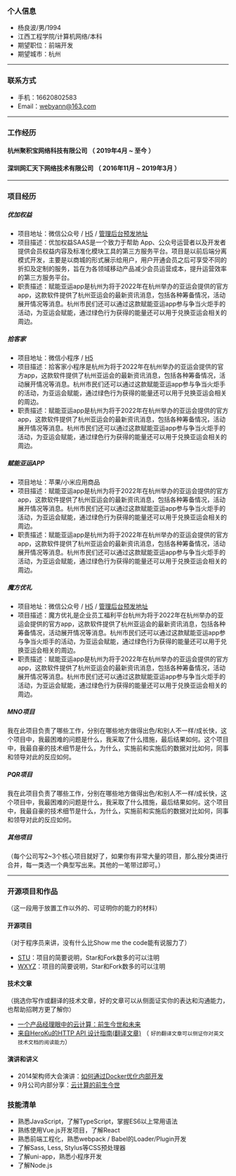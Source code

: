 ### 个人信息

 - 杨良波/男/1994
 - 江西工程学院/计算机网络/本科
 - 期望职位：前端开发
 - 期望城市：杭州

---

### 联系方式

- 手机：16620802583
- Email：webyann@163.com

---

### 工作经历

#### 杭州聚积宝网络科技有限公司   （ 2019年4月 ~ 至今 ）
#### 深圳网汇天下网络技术有限公司 （ 2016年11月 ~ 2019年3月 ）

---

### 项目经历

##### 优加权益

  - 项目地址：微信公众号 / [H5](https://v.urpass.cn/f/q/100000.html) / [管理后台预发地址](https://prev-vip.urpass.cn/admin/index.html#/)
  - 项目描述：优加权益SAAS是一个致力于帮助 App、公众号运营者以及开发者提供会员权益内容及标准化模块工具的第三方服务平台。项目是以前后端分离模式开发，主要是以商城的形式展示给用户，用户开通会员之后可享受不同的折扣及定制的服务，旨在为各领域移动产品减少会员运营成本，提升运营效率的第三方服务平台。
  - 职责描述：赋能亚运app是杭州为将于2022年在杭州举办的亚运会提供的官方app，这款软件提供了杭州亚运会的最新资讯消息，包括各种筹备情况，活动展开情况等消息。杭州市民们还可以通过这款赋能亚运app参与争当火炬手的活动，为亚运会赋能，通过绿色行为获得的能量还可以用于兑换亚运会相关的周边。

##### 拾客家

  - 项目地址：微信小程序 / [H5](http://v.urpass.cn/cash/ticket/index.html/)
  - 项目描述：拾客家小程序是杭州为将于2022年在杭州举办的亚运会提供的官方app，这款软件提供了杭州亚运会的最新资讯消息，包括各种筹备情况，活动展开情况等消息。杭州市民们还可以通过这款赋能亚运app参与争当火炬手的活动，为亚运会赋能，通过绿色行为获得的能量还可以用于兑换亚运会相关的周边。
  - 职责描述：赋能亚运app是杭州为将于2022年在杭州举办的亚运会提供的官方app，这款软件提供了杭州亚运会的最新资讯消息，包括各种筹备情况，活动展开情况等消息。杭州市民们还可以通过这款赋能亚运app参与争当火炬手的活动，为亚运会赋能，通过绿色行为获得的能量还可以用于兑换亚运会相关的周边。

##### 赋能亚运APP
  - 项目地址：苹果/小米应用商品
  - 项目描述：赋能亚运app是杭州为将于2022年在杭州举办的亚运会提供的官方app，这款软件提供了杭州亚运会的最新资讯消息，包括各种筹备情况，活动展开情况等消息。杭州市民们还可以通过这款赋能亚运app参与争当火炬手的活动，为亚运会赋能，通过绿色行为获得的能量还可以用于兑换亚运会相关的周边。
  - 职责描述：赋能亚运app是杭州为将于2022年在杭州举办的亚运会提供的官方app，这款软件提供了杭州亚运会的最新资讯消息，包括各种筹备情况，活动展开情况等消息。杭州市民们还可以通过这款赋能亚运app参与争当火炬手的活动，为亚运会赋能，通过绿色行为获得的能量还可以用于兑换亚运会相关的周边。

##### 魔方优礼
  - 项目地址：微信公众号 / [H5](http://m.cubegift.cn/vuepagehistory/home) / [管理后台预发地址](http://prev-admin.cubegift.cn/)
  - 项目描述：魔方优礼是企业员工福利平台杭州为将于2022年在杭州举办的亚运会提供的官方app，这款软件提供了杭州亚运会的最新资讯消息，包括各种筹备情况，活动展开情况等消息。杭州市民们还可以通过这款赋能亚运app参与争当火炬手的活动，为亚运会赋能，通过绿色行为获得的能量还可以用于兑换亚运会相关的周边。
  - 职责描述：赋能亚运app是杭州为将于2022年在杭州举办的亚运会提供的官方app，这款软件提供了杭州亚运会的最新资讯消息，包括各种筹备情况，活动展开情况等消息。杭州市民们还可以通过这款赋能亚运app参与争当火炬手的活动，为亚运会赋能，通过绿色行为获得的能量还可以用于兑换亚运会相关的周边。

##### MNO项目

我在此项目负责了哪些工作，分别在哪些地方做得出色/和别人不一样/成长快，这个项目中，我最困难的问题是什么，我采取了什么措施，最后结果如何。这个项目中，我最自豪的技术细节是什么，为什么，实施前和实施后的数据对比如何，同事和领导对此的反应如何。


##### PQR项目
我在此项目负责了哪些工作，分别在哪些地方做得出色/和别人不一样/成长快，这个项目中，我最困难的问题是什么，我采取了什么措施，最后结果如何。这个项目中，我最自豪的技术细节是什么，为什么，实施前和实施后的数据对比如何，同事和领导对此的反应如何。


##### 其他项目

（每个公司写2~3个核心项目就好了，如果你有非常大量的项目，那么按分类进行合并，每一类选一个典型写出来。其他的一笔带过即可。）

---

### 开源项目和作品
（这一段用于放置工作以外的、可证明你的能力的材料）

#### 开源项目
（对于程序员来讲，没有什么比Show me the code能有说服力了）

 - [STU](http://github.com/yourname/projectname)：项目的简要说明，Star和Fork数多的可以注明
 - [WXYZ](http://github.com/yourname/projectname)：项目的简要说明，Star和Fork数多的可以注明

#### 技术文章
（挑选你写作或翻译的技术文章，好的文章可以从侧面证实你的表达和沟通能力，也帮助招聘方更了解你）

- [一个产品经理眼中的云计算：前生今世和未来](http://get.jobdeer.com/706.get)
- [来自HeroKu的HTTP API 设计指南(翻译文章)](http://get.jobdeer.com/343.get) （ ```好的翻译文章可以侧证你对英文技术文档的阅读能力```）

#### 演讲和讲义

  - 2014架构师大会演讲：[如何通过Docker优化内部开发](http://jobdeer.com)
  - 9月公司内部分享：[云计算的前生今世](http://jobdeer.com)

### 技能清单
- 熟悉JavaScript，了解TypeScript，掌握ES6以上常用语法
- 熟练使用Vue.js开发项目，了解React
- 熟悉前端工程化，熟悉webpack / Babel的Loader/Plugin开发
- 了解Sass, Less, Stylus等CSS预处理器
- 了解uni-app，熟悉小程序开发
- 了解Node.js